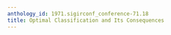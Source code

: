 ```yaml
---
anthology_id: 1971.sigirconf_conference-71.18
title: Optimal Classification and Its Consequences
---
```


